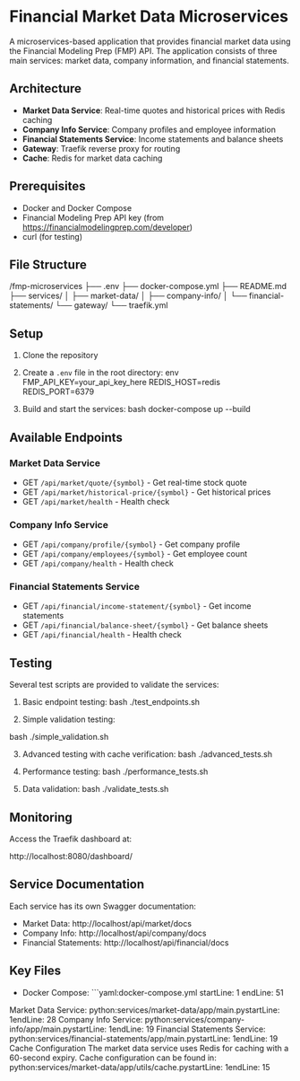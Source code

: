 # Financial Market Data Microservices

A microservices-based application that provides financial market data using the Financial Modeling Prep (FMP) API. The application consists of three main services: market data, company information, and financial statements.

## Architecture

- **Market Data Service**: Real-time quotes and historical prices with Redis caching
- **Company Info Service**: Company profiles and employee information
- **Financial Statements Service**: Income statements and balance sheets
- **Gateway**: Traefik reverse proxy for routing
- **Cache**: Redis for market data caching

## Prerequisites

- Docker and Docker Compose
- Financial Modeling Prep API key (from https://financialmodelingprep.com/developer)
- curl (for testing)

## File Structure 
/fmp-microservices
├── .env
├── docker-compose.yml
├── README.md
├── services/
│ ├── market-data/
│ ├── company-info/
│ └── financial-statements/
└── gateway/
└── traefik.yml


## Setup

1. Clone the repository
2. Create a `.env` file in the root directory:
env
FMP_API_KEY=your_api_key_here
REDIS_HOST=redis
REDIS_PORT=6379

3. Build and start the services:
bash
docker-compose up --build


## Available Endpoints

### Market Data Service
- GET `/api/market/quote/{symbol}` - Get real-time stock quote
- GET `/api/market/historical-price/{symbol}` - Get historical prices
- GET `/api/market/health` - Health check

### Company Info Service
- GET `/api/company/profile/{symbol}` - Get company profile
- GET `/api/company/employees/{symbol}` - Get employee count
- GET `/api/company/health` - Health check

### Financial Statements Service
- GET `/api/financial/income-statement/{symbol}` - Get income statements
- GET `/api/financial/balance-sheet/{symbol}` - Get balance sheets
- GET `/api/financial/health` - Health check

## Testing

Several test scripts are provided to validate the services:

1. Basic endpoint testing:
bash
./test_endpoints.sh

2. Simple validation testing:

bash
./simple_validation.sh

3. Advanced testing with cache verification:
bash
./advanced_tests.sh

4. Performance testing:
bash
./performance_tests.sh


5. Data validation:
bash
./validate_tests.sh


## Monitoring

Access the Traefik dashboard at:

http://localhost:8080/dashboard/

## Service Documentation

Each service has its own Swagger documentation:
- Market Data: http://localhost/api/market/docs
- Company Info: http://localhost/api/company/docs
- Financial Statements: http://localhost/api/financial/docs

## Key Files

- Docker Compose: ```yaml:docker-compose.yml
startLine: 1
endLine: 51

Market Data Service: python:services/market-data/app/main.pystartLine: 1endLine: 28
Company Info Service: python:services/company-info/app/main.pystartLine: 1endLine: 19
Financial Statements Service: python:services/financial-statements/app/main.pystartLine: 1endLine: 19
Cache Configuration
The market data service uses Redis for caching with a 60-second expiry. Cache configuration can be found in: python:services/market-data/app/utils/cache.pystartLine: 1endLine: 15
